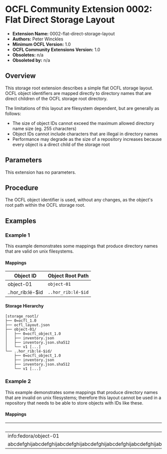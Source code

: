 # OCFL Community Extension 0002: Flat Direct Storage Layout

  * **Extension Name:** 0002-flat-direct-storage-layout
  * **Authors:** Peter Winckles
  * **Minimum OCFL Version:** 1.0
  * **OCFL Community Extensions Version:** 1.0
  * **Obsoletes:** n/a
  * **Obsoleted by:** n/a

## Overview

This storage root extension describes a simple flat OCFL storage layout. OCFL object identifiers are mapped directly to directory names that are direct children of the OCFL storage root directory.

The limitations of this layout are filesystem dependent, but are generally as follows:

* The size of object IDs cannot exceed the maximum allowed directory name size (eg. 255 characters)
* Object IDs cannot include characters that are illegal in directory names
* Performance may degrade as the size of a repository increases because every object is a direct child of the storage root

## Parameters

This extension has no parameters.

## Procedure

The OCFL object identifier is used, without any changes, as the object's root path within the OCFL storage root.

## Examples

### Example 1

This example demonstrates some mappings that produce directory names that are valid on unix filesystems.

#### Mappings

| Object ID | Object Root Path |
| --- | --- |
| object-01 | `object-01` |
| ..hor\_rib:lé-$id | `..hor_rib:lé-$id` |

#### Storage Hierarchy

```
[storage_root]/
├── 0=ocfl_1.0
├── ocfl_layout.json
├── object-01/
│   ├── 0=ocfl_object_1.0
│   ├── inventory.json
│   ├── inventory.json.sha512
│   └── v1 [...]
└── ..hor_rib:lé-$id/
    ├── 0=ocfl_object_1.0
    ├── inventory.json
    ├── inventory.json.sha512
    └── v1 [...]
```

### Example 2

This example demonstrates some mappings that produce directory names that are invalid on unix filesystems; therefore this layout cannot be used in a repository that needs to be able to store objects with IDs like these.

#### Mappings

| Object ID | Object Root Path |
| --- | --- |
| info:fedora/object-01 | `info:fedora/object-01` |
| abcdefghijabcdefghijabcdefghijabcdefghijabcdefghijabcdefghijabcdefghijabcdefghijabcdefghijabcdefghijabcdefghijabcdefghijabcdefghijabcdefghijabcdefghijabcdefghijabcdefghijabcdefghijabcdefghijabcdefghijabcdefghijabcdefghijabcdefghijabcdefghijabcdefghijabcdefghij | `abcdefghijabcdefghijabcdefghijabcdefghijabcdefghijabcdefghijabcdefghijabcdefghijabcdefghijabcdefghijabcdefghijabcdefghijabcdefghijabcdefghijabcdefghijabcdefghijabcdefghijabcdefghijabcdefghijabcdefghijabcdefghijabcdefghijabcdefghijabcdefghijabcdefghijabcdefghij` |

